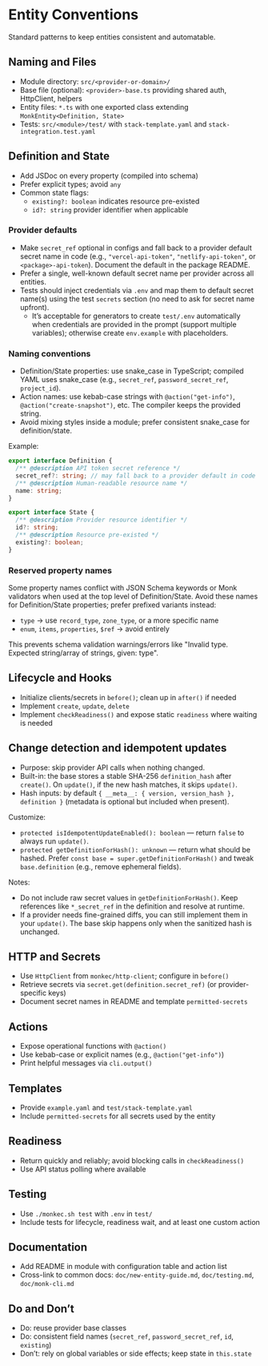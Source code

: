 # Entity Conventions

Standard patterns to keep entities consistent and automatable.

## Naming and Files

- Module directory: `src/<provider-or-domain>/`
- Base file (optional): `<provider>-base.ts` providing shared auth, HttpClient, helpers
- Entity files: `*.ts` with one exported class extending `MonkEntity<Definition, State>`
- Tests: `src/<module>/test/` with `stack-template.yaml` and `stack-integration.test.yaml`

## Definition and State

- Add JSDoc on every property (compiled into schema)
- Prefer explicit types; avoid `any`
- Common state flags:
  - `existing?: boolean` indicates resource pre-existed
  - `id?: string` provider identifier when applicable

### Provider defaults

- Make `secret_ref` optional in configs and fall back to a provider default secret name in code (e.g., `"vercel-api-token"`, `"netlify-api-token"`, or `<package>-api-token`). Document the default in the package README.
- Prefer a single, well-known default secret name per provider across all entities.
- Tests should inject credentials via `.env` and map them to default secret name(s) using the test `secrets` section (no need to ask for secret name upfront).
  - It’s acceptable for generators to create `test/.env` automatically when credentials are provided in the prompt (support multiple variables); otherwise create `env.example` with placeholders.

### Naming conventions

- Definition/State properties: use snake_case in TypeScript; compiled YAML uses snake_case (e.g., `secret_ref`, `password_secret_ref`, `project_id`).
- Action names: use kebab-case strings with `@action("get-info")`, `@action("create-snapshot")`, etc. The compiler keeps the provided string.
- Avoid mixing styles inside a module; prefer consistent snake_case for definition/state.

Example:

```ts
export interface Definition {
  /** @description API token secret reference */
  secret_ref?: string; // may fall back to a provider default in code
  /** @description Human-readable resource name */
  name: string;
}

export interface State {
  /** @description Provider resource identifier */
  id?: string;
  /** @description Resource pre-existed */
  existing?: boolean;
}
```

### Reserved property names

Some property names conflict with JSON Schema keywords or Monk validators when used at the top level of Definition/State. Avoid these names for Definition/State properties; prefer prefixed variants instead:

- `type` → use `record_type`, `zone_type`, or a more specific name
- `enum`, `items`, `properties`, `$ref` → avoid entirely

This prevents schema validation warnings/errors like "Invalid type. Expected string/array of strings, given: type".

## Lifecycle and Hooks

- Initialize clients/secrets in `before()`; clean up in `after()` if needed
- Implement `create`, `update`, `delete`
- Implement `checkReadiness()` and expose static `readiness` where waiting is needed

## Change detection and idempotent updates

- Purpose: skip provider API calls when nothing changed.
- Built-in: the base stores a stable SHA-256 `definition_hash` after `create()`. On `update()`, if the new hash matches, it skips `update()`.
- Hash inputs: by default `{ __meta__: { version, version_hash }, definition }` (metadata is optional but included when present).

Customize:
- `protected isIdempotentUpdateEnabled(): boolean` — return `false` to always run `update()`.
- `protected getDefinitionForHash(): unknown` — return what should be hashed. Prefer `const base = super.getDefinitionForHash()` and tweak `base.definition` (e.g., remove ephemeral fields).

Notes:
- Do not include raw secret values in `getDefinitionForHash()`. Keep references like `*_secret_ref` in the definition and resolve at runtime.
- If a provider needs fine-grained diffs, you can still implement them in your `update()`. The base skip happens only when the sanitized hash is unchanged.

## HTTP and Secrets

- Use `HttpClient` from `monkec/http-client`; configure in `before()`
- Retrieve secrets via `secret.get(definition.secret_ref)` (or provider-specific keys)
- Document secret names in README and template `permitted-secrets`

## Actions

- Expose operational functions with `@action()`
- Use kebab-case or explicit names (e.g., `@action("get-info")`)
- Print helpful messages via `cli.output()`

## Templates

- Provide `example.yaml` and `test/stack-template.yaml`
- Include `permitted-secrets` for all secrets used by the entity

## Readiness

- Return quickly and reliably; avoid blocking calls in `checkReadiness()`
- Use API status polling where available

## Testing

- Use `./monkec.sh test` with `.env` in `test/`
- Include tests for lifecycle, readiness wait, and at least one custom action

## Documentation

- Add README in module with configuration table and action list
- Cross-link to common docs: `doc/new-entity-guide.md`, `doc/testing.md`, `doc/monk-cli.md`

## Do and Don’t

- Do: reuse provider base classes
- Do: consistent field names (`secret_ref`, `password_secret_ref`, `id`, `existing`)
- Don’t: rely on global variables or side effects; keep state in `this.state`
